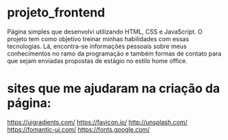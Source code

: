 # projeto_frontend

Página simples que desenvolvi utilizando HTML, CSS e JavaScript. O projeto tem como objetivo treinar minhas habilidades com essas tecnologias.
Lá, encontra-se informações pessoais sobre meus conhecimentos no ramo da programação e também formas de contato para que sejam enviadas propostas de estágio no estilo home office.

# sites que me ajudaram na criação da página:

https://uigradients.com/
https://favicon.io/
http://unsplash.com/
https://fomantic-ui.com/
https://fonts.google.com/